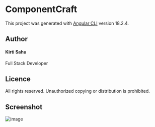 # ComponentCraft

This project was generated with [Angular CLI](https://github.com/angular/angular-cli) version 18.2.4.

## Author

#### Kirti Sahu
Full Stack Developer

## Licence

All rights reserved. Unauthorized copying or distribution is prohibited.

## Screenshot

![image](https://github.com/user-attachments/assets/cde9a0fa-43f4-4e55-9a86-50c54d1dd992)

